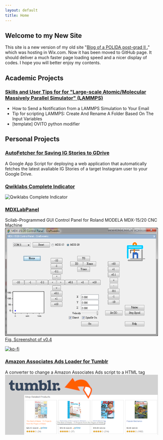 ```yaml
---
layout: default
title: Home
---
```


## <i class='fas fa-bong'></i> Welcome to my New Site

This site is a new version of my old site "<a href="http://chrisfung1125.wixsite.com/research-blog/" target="_blank">Blog of a POLIDA post-grad II .</a>" which was hosting in Wix.com. Now it has been moved to GitHub page. It should deliver a much faster page loading speed and a nicer display of codes. I hope you will better enjoy my contents.

## <i class='fas fa-graduation-cap'></i> Academic Projects

### <i class='fas fa-atom'></i> [Skills and User Tips for for "Large-scale Atomic/Molecular Massively Parallel Simulator" (LAMMPS)](/tag/lammps)

- How to Send a Notification from a LAMMPS Simulation to Your Email
- Tip for scripting LAMMPS: Create And Rename A Folder Based On The Input Variables
- [template] OVITO python modifier


## <i class='fas fa-shapes'></i> Personal Projects

### <i class="fab fa-instagram"></i>  [AutoFetcher for Saving IG Stories to GDrive](/AutoFetcher-IG-Stories-to-GDrive/) <i class='fas fa-cloud-download-alt'></i><i class='fab fa-google-drive'></i>

A Google App Script for deploying a web application that automatically fetches the latest avaliable IG Stories of a target Instagram user to your Google Drive.

### <i class='fas fa-flask'></i> [Qwiklabs Complete Indicator](/blog/2019/09/01/Userscript-for-Labelling-Completed-Qwiklabs) <i class='fas fa-tasks'></i>

![Qwiklabs Complete Indicator](https://github.com/chriskyfung/qwiklabs-complete-indicator/raw/master/demo-image2.png)

### <i class='fas fa-wrench'></i> <a href="https://www.craftweeks.com/software/mdxlabpanel" target="_blank">MDXLabPanel</a> <i class='fas fa-tachometer-alt'></i>

Scilab-Programmed GUI Control Panel for Roland MODELA MDX-15/20 CNC Machine
<a href='https://www.craftweeks.com/software/mdxlabpanel' target="_blank"><img src='https://github.com/Craftweeks/modela_mdx-15_20_control_panel_scilab/raw/master/Screenshot%20of%20v0.4.1.png' alt='image'><br />Fig. Screenshot of v0.4</a>

[![ko-fi](https://www.ko-fi.com/img/githubbutton_sm.svg)](https://ko-fi.com/A465478P)

### <i class='fab fa-amazon'></i><i class='fab fa-tumblr-square'></i> <a href="https://github.com/chriskyfung/amzn_assoc_loader_for_tumblr" target="_blank">Amazon Associates Ads Loader for Tumblr</a> <i class='fab fa-js'></i>

A converter to change a Amazon Associates Ads script to a HTML tag
<a href="https://github.com/chriskyfung/amzn_assoc_loader_for_tumblr" target="_blank"><img src="/images/amzn_assoc_loader_for_tumblr.png" width="700"></a>
